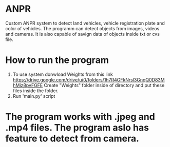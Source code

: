 # ANPR
Custom ANPR system to detect land vehicles, vehicle registration plate and color of vehicles. The programm can detect objects from images, videos and cameras. It is also capable of savign data of objects inside txt or cvs file.
# How to run the program
1. To use system donwload Weights from this link https://drive.google.com/drive/u/0/folders/1h7R4GFkNrsl3GnqQ0D83MhMiz8pvFGFE Create "Weights" folder inside of directory and put these files inside the folder. 
2. Run 'main.py' script
# The program works with .jpeg and .mp4 files. The program aslo has feature to detect from camera. 

